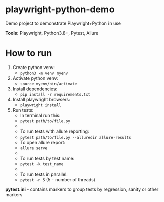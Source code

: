 # playwright-python-demo

Demo project to demonstrate Playwright+Python in use

**Tools:** Playwright, Python3.8+, Pytest, Allure


# How to run

1. Create python venv:
   - `python3 -m venv myenv`
2. Activate python venv:
   - `source myenv/bin/activate`
3. Install dependencies:
   - `pip install -r requirements.txt`
4. Install playwright browsers:
   - `playwright install`
5. Run tests:
   - In terminal run this:
   - `pytest path/to/file.py`
   -
   - To run tests with allure reporting:
   - `pytest path/to/file.py --alluredir allure-results`
   - To open allure report:
   - `allure serve`
   -
   - To run tests by test name:
   - `pytest -k test_name`
   -
   - To run tests in parallel:
   - `pytest -n 5` (5 - number of threads)

**pytest.ini** - contains markers to group tests by regression, sanity or other markers
